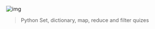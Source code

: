 ![img](https://assets.imaginablefutures.com/media/images/ALX_Logo.max-200x150.png)

> Python Set, dictionary, map, reduce and filter quizes
